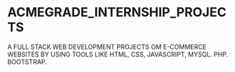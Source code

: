 # ACMEGRADE_INTERNSHIP_PROJECTS
  A FULL STACK WEB DEVELOPMENT PROJECTS OM E-COMMERCE WEBSITES
  BY USING TOOLS LIKE HTML, CSS, JAVASCRIPT, MYSQL. PHP. BOOTSTRAP.
